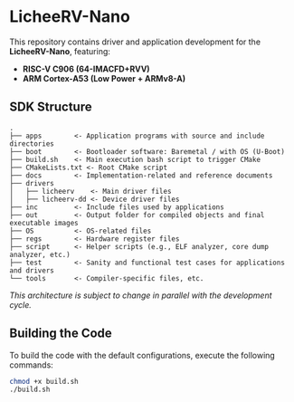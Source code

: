 # LicheeRV-Nano

This repository contains driver and application development for the **LicheeRV-Nano**, featuring:
- **RISC-V C906 (64-IMACFD+RVV)**
- **ARM Cortex-A53 (Low Power + ARMv8-A)**

## SDK Structure
```
.
├── apps        <- Application programs with source and include directories
├── boot        <- Bootloader software: Baremetal / with OS (U-Boot)
├── build.sh    <- Main execution bash script to trigger CMake
├── CMakeLists.txt <- Root CMake script
├── docs        <- Implementation-related and reference documents
├── drivers
│   ├── licheerv    <- Main driver files
│   ├── licheerv-dd <- Device driver files
├── inc         <- Include files used by applications
├── out         <- Output folder for compiled objects and final executable images
├── OS          <- OS-related files
├── regs        <- Hardware register files
├── script      <- Helper scripts (e.g., ELF analyzer, core dump analyzer, etc.)
├── test        <- Sanity and functional test cases for applications and drivers
└── tools       <- Compiler-specific files, etc.
```
*This architecture is subject to change in parallel with the development cycle.*

## Building the Code
To build the code with the default configurations, execute the following commands:
```sh
chmod +x build.sh
./build.sh
```

